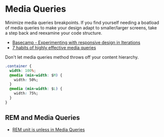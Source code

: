 # Media Queries

Minimize media queries breakpoints. If you find yourself needing a boatload of media queries to make your design adapt to smaller/larger screens, take a step back and reexamine your code structure.

* [Basecamp - Experimenting with responsive design in Iterations](https://signalvnoise.com/posts/2661-experimenting-with-responsive-design-in-iterations)
* [7 habits of highly effective media queries](http://bradfrost.com/blog/post/7-habits-of-highly-effective-media-queries/)

Don't let media queries method throws off your content hierarchy.

```css
.container {
  width: 100%;
  @media (min-width: $M) {
    width: 50%;
  }
  @media (min-width: $L) {
    width: 75%;
  }
}
```

## REM and Media Queries

* [REM unit is unless in Media Queries](http://fvsch.com/code/bugs/rem-mediaquery/)